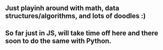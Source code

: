 ## Just playinh around with math, data structures/algorithms, and lots of doodles :)

## So far just in JS, will take time off here and there soon to do the same with Python.